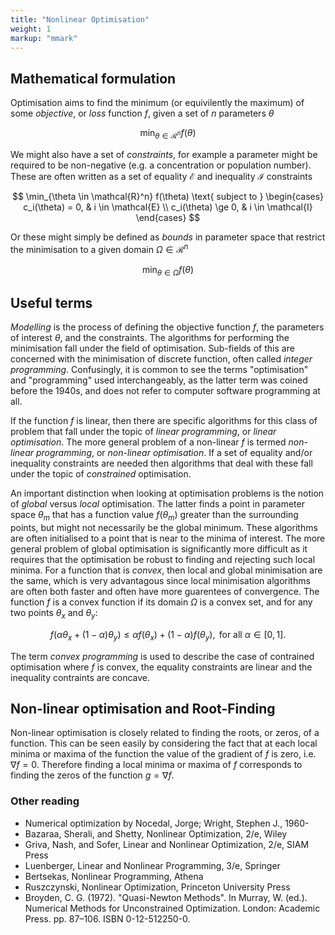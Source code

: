 ```yaml
---
title: "Nonlinear Optimisation"
weight: 1 
markup: "mmark"
---
```


## Mathematical formulation

Optimisation aims to find the minimum (or equivilently the maximum) of some *objective*, 
or *loss* function $f$, given a set of $n$ parameters $\theta$

$$
\min_{\theta \in \mathcal{R}^n} f(\theta)
$$

We might also have a set of *constraints*, for example a parameter might be required to 
be non-negative (e.g. a concentration or population number). These are often written as 
a set of equality $\mathcal{E}$ and inequality $\mathcal{I}$ constraints

$$
\min_{\theta \in \mathcal{R}^n} f(\theta) \text{ subject to } \begin{cases}
c_i(\theta) = 0, & i \in \mathcal{E} \\
c_i(\theta) \ge 0, & i \in \mathcal{I} \end{cases}
$$

Or these might simply be defined as *bounds* in parameter space that restrict the 
minimisation to a given domain $\Omega \in \mathcal{R}^n$

$$
\min_{\theta \in \Omega} f(\theta)
$$


## Useful terms 

*Modelling* is the process of defining the objective function $f$, the parameters of 
interest $\theta$, and the constraints. The algorithms for performing the minimisation 
fall under the field of optimisation. Sub-fields of this are concerned with the 
minimisation of discrete function, often called *integer programming*. Confusingly, it 
is common to see the terms "optimisation" and "programming" used interchangeably, as the 
latter term was coined before the 1940s, and does not refer to computer software 
programming at all.

If the function $f$ is linear, then there are specific algorithms for this class of 
problem that fall under the topic of *linear programming*, or *linear optimisation*. The 
more general problem of a non-linear $f$ is termed *non-linear programming*, or 
*non-linear optimisation*. If a set of equality and/or inequality constraints are needed 
then algorithms that deal with these fall under the topic of *constrained* optimisation.

An important distinction when looking at optimisation problems is the notion of *global* 
versus *local* optimisation. The latter finds a point in parameter space $\theta_m$ that 
has a function value $f(\theta_m)$ greater than the surrounding points, but might not 
necessarily be the global minimum. These algorithms are often initialised to a point 
that is near to the minima of interest. The more general problem of global optimisation 
is significantly more difficult as it requires that the optimisation be robust to 
finding and rejecting such local minima. For a function that is *convex*, then local and 
global minimisation are the same, which is very advantagous since local minimisation 
algorithms are often both faster and often have more guarentees of convergence. The 
function $f$ is a convex function if its domain $\Omega$ is a convex set, and for any 
two points $\theta_x$ and $\theta_y$:

$$
f(\alpha \theta_x + (1 - \alpha) \theta_y ) \le \alpha f(\theta_x) + (1 - \alpha) 
f(\theta_y), \text{ for all } \alpha \in [0, 1].
$$

The term *convex programming* is used to describe the case of contrained optimisation 
where $f$ is convex, the equality constraints are linear and the inequality contraints 
are concave.

## Non-linear optimisation and Root-Finding

Non-linear optimisation is closely related to finding the roots, or zeros, of a 
function. This can be seen easily by considering the fact that at each local minima or 
maxima of the function the value of the gradient of $f$ is zero, i.e. $\nabla f = 0$. 
Therefore finding a local minima or maxima of $f$ corresponds to finding the zeros of 
the function $g = \nabla f$.


### Other reading

- Numerical optimization by Nocedal, Jorge; Wright, Stephen J., 1960-
- Bazaraa, Sherali, and Shetty, Nonlinear Optimization, 2/e, Wiley
- Griva, Nash, and Sofer, Linear and Nonlinear Optimization, 2/e, SIAM Press
- Luenberger, Linear and Nonlinear Programming, 3/e, Springer
- Bertsekas, Nonlinear Programming, Athena
- Ruszczynski, Nonlinear Optimization, Princeton University Press
- Broyden, C. G. (1972). "Quasi-Newton Methods". In Murray, W. (ed.). Numerical Methods 
  for Unconstrained Optimization. London: Academic Press. pp. 87–106. ISBN 
  0-12-512250-0.





